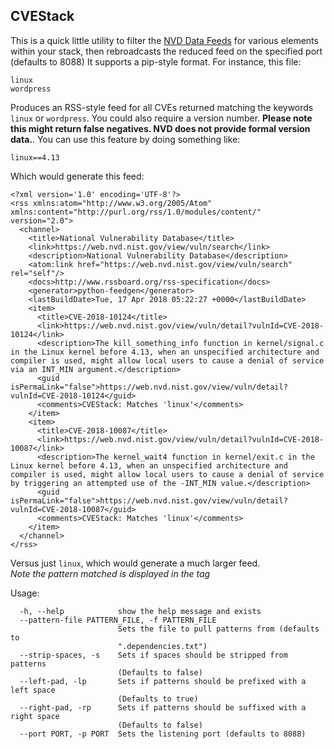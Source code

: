 ## CVEStack 
This is a quick little utility to filter the [NVD Data Feeds](https://nvd.nist.gov/vuln/data-feeds) for various elements within your stack, then rebroadcasts the reduced feed on the specified port (defaults to 8088) It supports a pip-style format. For instance, this file:
```
linux
wordpress
````

Produces an RSS-style feed for all CVEs returned matching the keywords `linux` or `wordpress`. You could also require a version number. **Please note this might return false negatives. NVD does not provide formal version data.**. 
You can use this feature by doing something like:
```
linux==4.13
```
Which would generate this feed:
```
<?xml version='1.0' encoding='UTF-8'?>
<rss xmlns:atom="http://www.w3.org/2005/Atom" xmlns:content="http://purl.org/rss/1.0/modules/content/" version="2.0">
  <channel>
    <title>National Vulnerability Database</title>
    <link>https://web.nvd.nist.gov/view/vuln/search</link>
    <description>National Vulnerability Database</description>
    <atom:link href="https://web.nvd.nist.gov/view/vuln/search" rel="self"/>
    <docs>http://www.rssboard.org/rss-specification</docs>
    <generator>python-feedgen</generator>
    <lastBuildDate>Tue, 17 Apr 2018 05:22:27 +0000</lastBuildDate>
    <item>
      <title>CVE-2018-10124</title>
      <link>https://web.nvd.nist.gov/view/vuln/detail?vulnId=CVE-2018-10124</link>
      <description>The kill_something_info function in kernel/signal.c in the Linux kernel before 4.13, when an unspecified architecture and compiler is used, might allow local users to cause a denial of service via an INT_MIN argument.</description>
      <guid isPermaLink="false">https://web.nvd.nist.gov/view/vuln/detail?vulnId=CVE-2018-10124</guid>
      <comments>CVEStack: Matches 'linux'</comments>
    </item>
    <item>
      <title>CVE-2018-10087</title>
      <link>https://web.nvd.nist.gov/view/vuln/detail?vulnId=CVE-2018-10087</link>
      <description>The kernel_wait4 function in kernel/exit.c in the Linux kernel before 4.13, when an unspecified architecture and compiler is used, might allow local users to cause a denial of service by triggering an attempted use of the -INT_MIN value.</description>
      <guid isPermaLink="false">https://web.nvd.nist.gov/view/vuln/detail?vulnId=CVE-2018-10087</guid>
      <comments>CVEStack: Matches 'linux'</comments>
    </item>
  </channel>
</rss>
```
Versus just `linux`, which would generate a much larger feed.  
*Note the pattern matched is displayed in the <comments> tag*

Usage:
```
  -h, --help            show the help message and exists
  --pattern-file PATTERN_FILE, -f PATTERN_FILE
                        Sets the file to pull patterns from (defaults to
                        ".dependencies.txt")
  --strip-spaces, -s    Sets if spaces should be stripped from patterns
                        (Defaults to false)
  --left-pad, -lp       Sets if patterns should be prefixed with a left space
                        (Defaults to true)
  --right-pad, -rp      Sets if patterns should be suffixed with a right space
                        (Defaults to false)
  --port PORT, -p PORT  Sets the listening port (defaults to 8088)
```
